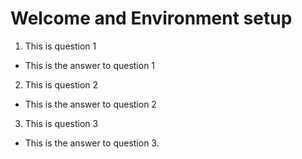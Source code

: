 # Welcome and Environment setup

1. This is question 1

- This is the answer to question 1

2. This is question 2

- This is the answer to question 2

3. This is question 3

- This is the answer to question 3.